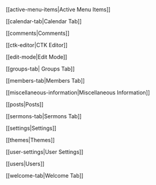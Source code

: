 [[active-menu-items|Active Menu Items]]  

[[calendar-tab|Calendar Tab]]  

[[comments|Comments]]  

[[ctk-editor|CTK Editor]]  

[[edit-mode|Edit Mode]]  

[[groups-tab| Groups Tab]]  

[[members-tab|Members Tab]]  

[[miscellaneous-information|Miscellaneous Information]]  

[[posts|Posts]]  

[[sermons-tab|Sermons Tab]]  

[[settings|Settings]]  

[[themes|Themes]]  

[[user-settings|User Settings]]  

[[users|Users]]  

[[welcome-tab|Welcome Tab]]  
